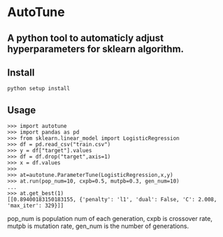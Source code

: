 # AutoTune
A python tool to automaticly adjust hyperparameters for sklearn algorithm.
-
## Install
`python setup install`
## Usage
```
>>> import autotune
>>> import pandas as pd
>>> from sklearn.linear_model import LogisticRegression
>>> df = pd.read_csv("train.csv")
>>> y = df["target"].values
>>> df = df.drop("target",axis=1)
>>> x = df.values
>>> 
>>> at=autotune.ParameterTune(LogisticRegression,x,y)
>>> at.run(pop_num=10, cxpb=0.5, mutpb=0.3, gen_num=10)     
...
>>> at.get_best(1)
[[0.89400183150183155, {'penalty': 'l1', 'dual': False, 'C': 2.008, 'max_iter': 329}]]

 ```
 pop_num is population num of each generation, cxpb is crossover rate, mutpb is mutation rate, gen_num is the number of generations.
